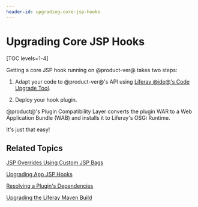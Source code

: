 ```yaml
---
header-id: upgrading-core-jsp-hooks
---
```


# Upgrading Core JSP Hooks

[TOC levels=1-4]

Getting a core JSP hook running on @product-ver@ takes two steps:

1.  Adapt your code to @product-ver@'s API using
    [Liferay @ide@'s Code Upgrade Tool](/docs/7-0/tutorials/-/knowledge_base/t/adapting-to-liferay-7s-api-with-the-code-upgrade-tool). 

2.  Deploy your hook plugin. 

@product@'s Plugin Compatibility Layer converts the plugin WAR to a Web
Application Bundle (WAB) and installs it to Liferay's OSGi Runtime. 

It's just that easy!

## Related Topics

[JSP Overrides Using Custom JSP Bags](/docs/7-0/tutorials/-/knowledge_base/t/overriding-core-jsps)

[Upgrading App JSP Hooks](/docs/7-0/tutorials/-/knowledge_base/t/upgrading-app-jsp-hook-plugins)

[Resolving a Plugin's Dependencies](/docs/7-0/tutorials/-/knowledge_base/t/resolving-a-plugins-dependencies)

[Upgrading the Liferay Maven Build](/docs/7-0/tutorials/-/knowledge_base/t/upgrading-the-liferay-maven-build)
